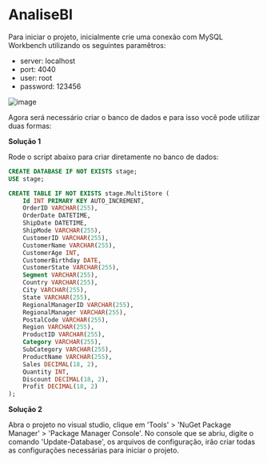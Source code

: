 # AnaliseBI

Para iniciar o projeto, inicialmente crie uma conexão com MySQL Workbench utilizando os seguintes paramêtros:

- server: localhost
- port: 4040
- user: root
- password: 123456
  
![image](https://github.com/paulofcouto/AnaliseBI/assets/22281160/bb33700d-24fb-4ade-9518-340f7b988427)

Agora será necessário criar o banco de dados e para isso você pode utilizar duas formas:

**Solução 1**

Rode o script abaixo para criar diretamente no banco de dados:

```sql
CREATE DATABASE IF NOT EXISTS stage;
USE stage;

CREATE TABLE IF NOT EXISTS stage.MultiStore (
    Id INT PRIMARY KEY AUTO_INCREMENT,
    OrderID VARCHAR(255),
    OrderDate DATETIME,
    ShipDate DATETIME,
    ShipMode VARCHAR(255),
    CustomerID VARCHAR(255),
    CustomerName VARCHAR(255),
    CustomerAge INT,
    CustomerBirthday DATE,
    CustomerState VARCHAR(255),
    Segment VARCHAR(255),
    Country VARCHAR(255),
    City VARCHAR(255),
    State VARCHAR(255),
    RegionalManagerID VARCHAR(255),
    RegionalManager VARCHAR(255),
    PostalCode VARCHAR(255),
    Region VARCHAR(255),
    ProductID VARCHAR(255),
    Category VARCHAR(255),
    SubCategory VARCHAR(255),
    ProductName VARCHAR(255),
    Sales DECIMAL(18, 2),
    Quantity INT,
    Discount DECIMAL(18, 2),
    Profit DECIMAL(18, 2)
);
```

**Solução 2**

Abra o projeto no visual studio, clique em 'Tools' > 'NuGet Package Manager' > 'Package Manager Console'.
No console que se abriu, digite o comando 'Update-Database', os arquivos de configuração, irão criar todas as configurações necessárias para iniciar o projeto.

